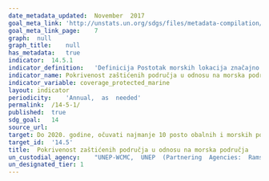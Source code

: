 ```yaml
---	
date_metadata_updated:	November  2017
goal_meta_link:	'http://unstats.un.org/sdgs/files/metadata-compilation/Metadata-Goal-14.pdf'
goal_meta_link_page:	7
graph:	null
graph_title:	null
has_metadata:	true
indicator:	14.5.1
indicator_definition:	'Definicija Postotak morskih lokacija značajno doprinosi globalnom postojanju biološke raznolikosti koji su u cijelosti obuhvaćeni određenim zaštićenim područjima. To je tematska raspodjela višenamjenskog pokazatelja za zaštićeno područje obuhvata važnih mjesta. Koncepti Zaštićena područja, kako ih definira Međunarodna unija za očuvanje prirode (IUCN), jasno su definirani geografski prostori, priznati, posvećeni i upravljani pravnim ili drugim djelotvornim sredstvima kako bi se postiglo dugoročno očuvanje prirode s pridruženim ekosustavnim uslugama i kulturnih vrijednosti. Važno je naglasiti da se unutar ove definicije prepoznaju razni specifični ciljevi upravljanja, a obuhvaćaju očuvanje, restauraciju i održivu upotrebu: \ tKategorija Ia: Strogi rezervat prirode \ tKategorija Ib: Područje divljine \ tKategorija II: Nacionalni park \ tKategorija III: spomenik prirode\ tKategorija V: Zaštićeni krajobraz / morski krajolik \ tKategorija VI: Zaštićeno područje s održivom upotrebom prirodnih resursa Status \ označen \ "pripada zaštićenom području kada odgovarajuće tijelo, prema nacionalnom zakonodavstvu ili uobičajena praksa (npr. izvršna uredba ili slično), službeno potvrđuje dokument o imenovanju. Oznaka se mora učiniti u svrhu očuvanja biološke raznolikosti, a ne de facto zaštite koja proizlazi iz neke druge aktivnosti (npr. vojne Web mjesta koja pridonose značenju globalnoj perzistentnosti biološke raznolikosti identificiraju se na temelju globalno standardnih kriterija primijenjenih na nacionalnoj razini. Do sada su primijenjene dvije varijante ovih standardnih kriterija. Prvi je za identifikaciju važnih područja ptica i biološke raznolikosti (IBA), tj. Mjesta koja značajno pridonose globalnom postojanju biološke raznolikosti, identificirajući podatke o pticama od kojih je ukupno identificirano više od 12.000 mjesta od svih svjetova zemlje. Drugi je za identifikaciju mjesta Saveza za Zero Extinction (AZE), tj. Mjesta koja drže učinkovito cjelokupnu populaciju najmanje jedne vrste koja je ocijenjena kao kritično ugrožena ili ugrožena na IUCN-ovom crvenom popisu ugroženih vrsta. Ukupno je pronađeno 587 AZE mjesta za 920 vrsta sisavaca, ptica, vodozemaca, gmazova, četinjača i koralja za gradnju grebena. Globalni standard za identifikaciju ključnih područja biološke raznolikosti (KBA) koji ujedinjuju te pristupe zajedno s drugim mehanizmima za prepoznavanje važnih mjesta za druge vrste i ekosustave je u završnoj fazi razvoja i očekuje se da će biti uspostavljeni do kraja 2015. godine. mjesta definirana su kao one identificirane za morske vrste ili ekosustave, kao što je dokumentirano u shemi klasifikacije staništa IUCN Red list ".'
indicator_name:	Pokrivenost zaštićenih područja u odnosu na morska područja
indicator_variable:	coverage_protected_marine
layout:	indicator
periodicity:	'Annual,  as  needed'
permalink:	/14-5-1/
published:	true
sdg_goal:	14
source_url:	
target:	Do 2020. godine, očuvati najmanje 10 posto obalnih i morskih područja, u skladu s nacionalnim i međunarodnim pravom i na temelju najboljih raspoloživih znanstvenih informacija
target_id:	'14.5'
title:	Pokrivenost zaštićenih područja u odnosu na morska područja
un_custodial_agency:	"UNEP-WCMC,  UNEP  (Partnering  Agencies:  Ramsar)"
un_designated_tier:	1
---	
```

